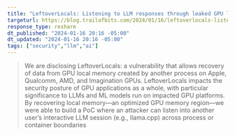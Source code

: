 ```yaml
---
title: "LeftoverLocals: Listening to LLM responses through leaked GPU local memory"
targeturl: https://blog.trailofbits.com/2024/01/16/leftoverlocals-listening-to-llm-responses-through-leaked-gpu-local-memory/
response_type: reshare
dt_published: "2024-01-16 20:16 -05:00"
dt_updated: "2024-01-16 20:16 -05:00"
tags: ["security","llm","ai"]
---
```


> We are disclosing LeftoverLocals: a vulnerability that allows recovery of data from GPU local memory created by another process on Apple, Qualcomm, AMD, and Imagination GPUs. LeftoverLocals impacts the security posture of GPU applications as a whole, with particular significance to LLMs and ML models run on impacted GPU platforms. By recovering local memory—an optimized GPU memory region—we were able to build a PoC where an attacker can listen into another user’s interactive LLM session (e.g., llama.cpp) across process or container boundaries
